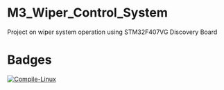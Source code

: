 # M3_Wiper_Control_System
Project on wiper system operation using STM32F407VG Discovery Board
# Badges
[![Compile-Linux](https://github.com/NikithYD/M3_Wiper_Control_System/actions/workflows/c-cpp.yml/badge.svg)](https://github.com/NikithYD/M3_Wiper_Control_System/actions/workflows/c-cpp.yml)

